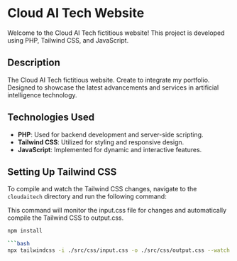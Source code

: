 # Cloud AI Tech Website

Welcome to the Cloud AI Tech fictitious website! This project is developed using PHP, Tailwind CSS, and JavaScript.

## Description

The Cloud AI Tech fictitious website. Create to integrate my portfolio. Designed to showcase the latest advancements and services in artificial intelligence technology.

## Technologies Used

- **PHP**: Used for backend development and server-side scripting.
- **Tailwind CSS**: Utilized for styling and responsive design.
- **JavaScript**: Implemented for dynamic and interactive features.

## Setting Up Tailwind CSS

To compile and watch the Tailwind CSS changes, navigate to the `cloudaitech` directory and run the following command:

This command will monitor the input.css file for changes and automatically compile the Tailwind CSS to output.css.

```bash
npm install

```bash
npx tailwindcss -i ./src/css/input.css -o ./src/css/output.css --watch

